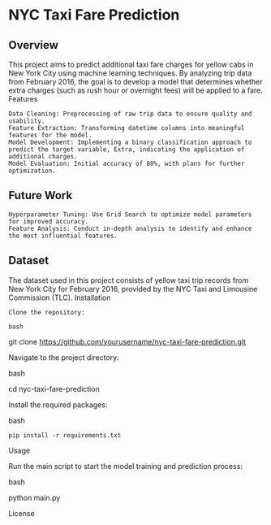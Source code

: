 # NYC Taxi Fare Prediction
## Overview

This project aims to predict additional taxi fare charges for yellow cabs in New York City using machine learning techniques. By analyzing trip data from February 2016, the goal is to develop a model that determines whether extra charges (such as rush hour or overnight fees) will be applied to a fare.
Features

    Data Cleaning: Preprocessing of raw trip data to ensure quality and usability.
    Feature Extraction: Transforming datetime columns into meaningful features for the model.
    Model Development: Implementing a binary classification approach to predict the target variable, Extra, indicating the application of additional charges.
    Model Evaluation: Initial accuracy of 80%, with plans for further optimization.

## Future Work

    Hyperparameter Tuning: Use Grid Search to optimize model parameters for improved accuracy.
    Feature Analysis: Conduct in-depth analysis to identify and enhance the most influential features.

## Dataset

The dataset used in this project consists of yellow taxi trip records from New York City for February 2016, provided by the NYC Taxi and Limousine Commission (TLC).
Installation

    Clone the repository:

    bash

git clone https://github.com/yourusername/nyc-taxi-fare-prediction.git

Navigate to the project directory:

bash

cd nyc-taxi-fare-prediction

Install the required packages:

bash

    pip install -r requirements.txt

Usage

Run the main script to start the model training and prediction process:

bash

python main.py

License
